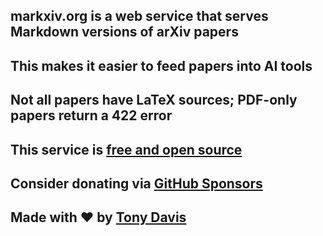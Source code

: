 ## markxiv.org is a web service that serves Markdown versions of arXiv papers

## This makes it easier to feed papers into AI tools

## Not all papers have LaTeX sources; PDF-only papers return a 422 error

## This service is [free and open source](https://github.com/tonydavis629/markxiv)

## Consider donating via [GitHub Sponsors](https://github.com/sponsors/tonydavis629)

## Made with ❤️ by [Tony Davis](https://tonyd.co)